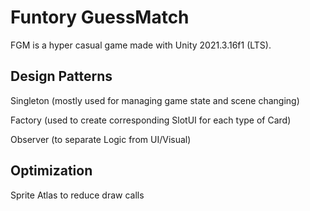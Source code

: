 # Funtory GuessMatch

FGM is a hyper casual game made with Unity 2021.3.16f1 (LTS).


## Design Patterns
Singleton (mostly used for managing game state and scene changing)

Factory (used to create corresponding SlotUI for each type of Card)

Observer (to separate Logic from UI/Visual)


## Optimization
Sprite Atlas to reduce draw calls
